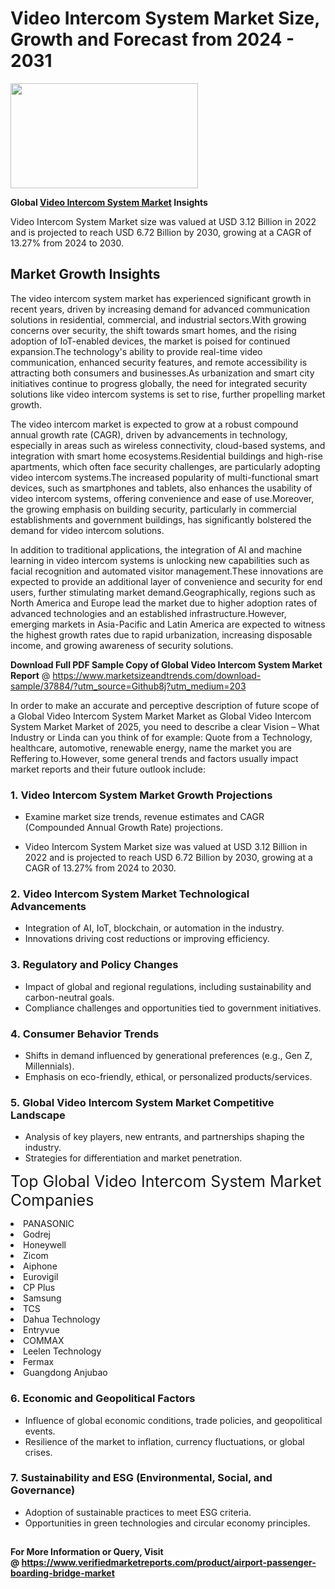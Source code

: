 <H1>Video Intercom System Market Size, Growth and Forecast from 2024 - 2031</H1><img class="aligncenter size-medium wp-image-584254" src="https://thirdeyenews.in/wp-content/uploads/2024/09/Global-Market-Research-300x168.jpeg" alt="" width="300" height="168" /><p><strong>Global&nbsp;<a href="https://www.marketsizeandtrends.com/download-sample/37884/?utm_source=Github8j?utm_medium=203">Video Intercom System Market</a> Insights</strong></p><p>Video Intercom System Market size was valued at USD 3.12 Billion in 2022 and is projected to reach USD 6.72 Billion by 2030, growing at a CAGR of 13.27% from 2024 to 2030.</p><p><h2>Market Growth Insights</h2> <p>The video intercom system market has experienced significant growth in recent years, driven by increasing demand for advanced communication solutions in residential, commercial, and industrial sectors.With growing concerns over security, the shift towards smart homes, and the rising adoption of IoT-enabled devices, the market is poised for continued expansion.The technology's ability to provide real-time video communication, enhanced security features, and remote accessibility is attracting both consumers and businesses.As urbanization and smart city initiatives continue to progress globally, the need for integrated security solutions like video intercom systems is set to rise, further propelling market growth.</p> <p>The video intercom market is expected to grow at a robust compound annual growth rate (CAGR), driven by advancements in technology, especially in areas such as wireless connectivity, cloud-based systems, and integration with smart home ecosystems.Residential buildings and high-rise apartments, which often face security challenges, are particularly adopting video intercom systems.The increased popularity of multi-functional smart devices, such as smartphones and tablets, also enhances the usability of video intercom systems, offering convenience and ease of use.Moreover, the growing emphasis on building security, particularly in commercial establishments and government buildings, has significantly bolstered the demand for video intercom solutions.</p> <p>In addition to traditional applications, the integration of AI and machine learning in video intercom systems is unlocking new capabilities such as facial recognition and automated visitor management.These innovations are expected to provide an additional layer of convenience and security for end users, further stimulating market demand.Geographically, regions such as North America and Europe lead the market due to higher adoption rates of advanced technologies and an established infrastructure.However, emerging markets in Asia-Pacific and Latin America are expected to witness the highest growth rates due to rapid urbanization, increasing disposable income, and growing awareness of security solutions.</p> <p><span class=""><strong>Download Full PDF Sample Copy of Global Video Intercom System Market Report</strong> @ <a href="https://www.marketsizeandtrends.com/download-sample/37884/?utm_source=Github8j?utm_medium=203" target="_blank">https://www.marketsizeandtrends.com/download-sample/37884/?utm_source=Github8j?utm_medium=203</a></span></p><p>In order to make an accurate and perceptive description of future scope of a Global&nbsp;Video Intercom System Market Market as Global&nbsp;Video Intercom System Market Market of 2025, you need to describe a clear Vision &ndash; What Industry or Linda can you think of for example: Quote from a Technology, healthcare, automotive, renewable energy, name the market you are Reffering to.However, some general trends and factors usually impact market reports and their future outlook include:</p><h3>1.&nbsp;<strong>Video Intercom System Market Growth Projections</strong></h3><ul><li>Examine market size trends, revenue estimates and CAGR (Compounded Annual Growth Rate) projections.</li><li><p>Video Intercom System Market size was valued at USD 3.12 Billion in 2022 and is projected to reach USD 6.72 Billion by 2030, growing at a CAGR of 13.27% from 2024 to 2030.</p></li></ul><h3>2.&nbsp;<strong>Video Intercom System Market Technological Advancements</strong></h3><ul><li>Integration of AI, IoT, blockchain, or automation in the industry.</li><li>Innovations driving cost reductions or improving efficiency.</li></ul><h3>3.&nbsp;<strong>Regulatory and Policy Changes</strong></h3><ul><li>Impact of global and regional regulations, including sustainability and carbon-neutral goals.</li><li>Compliance challenges and opportunities tied to government initiatives.</li></ul><h3>4.&nbsp;<strong>Consumer Behavior Trends</strong></h3><ul><li>Shifts in demand influenced by generational preferences (e.g., Gen Z, Millennials).</li><li>Emphasis on eco-friendly, ethical, or personalized products/services.</li></ul><h3>5.&nbsp;<strong>Global Video Intercom System Market Competitive Landscape</strong></h3><ul><li>Analysis of key players, new entrants, and partnerships shaping the industry.</li><li>Strategies for differentiation and market penetration.</li></ul><p data-pm-slice="1 1 []"><span style="color: inherit; font-family: inherit; font-size: 25px;">Top Global Video Intercom System Market Companies</span></p><div class="" data-test-id=""><p><li>PANASONIC</li><li> Godrej</li><li> Honeywell</li><li> Zicom</li><li> Aiphone</li><li> Eurovigil</li><li> CP Plus</li><li> Samsung</li><li> TCS</li><li> Dahua Technology</li><li> Entryvue</li><li> COMMAX</li><li> Leelen Technology</li><li> Fermax</li><li> Guangdong Anjubao</li></p></div><h3>6.&nbsp;<strong>Economic and Geopolitical Factors</strong></h3><ul><li>Influence of global economic conditions, trade policies, and geopolitical events.</li><li>Resilience of the market to inflation, currency fluctuations, or global crises.</li></ul><h3>7.&nbsp;<strong>Sustainability and ESG (Environmental, Social, and Governance)</strong></h3><ul><li>Adoption of sustainable practices to meet ESG criteria.</li><li>Opportunities in green technologies and circular economy principles.</li></ul><h2><strong style="font-size: 14px;">For More Information or Query, Visit @&nbsp;</strong><a style="background-color: #ffffff; font-size: 14px;" href="https://www.marketsizeandtrends.com/report/video-intercom-system-market/" target="_blank">https://www.verifiedmarketreports.com/product/airport-passenger-boarding-bridge-market</a></h2>